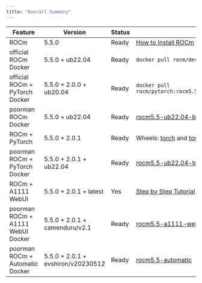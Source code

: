 ```yaml
---
title: "Overall Summary"
---
```


| Feature                           | Version                            | Status | Resource                                                                                                                                                                                                                                                                |
| --------------------------------- | ---------------------------------- | ------ | ----------------------------------------------------------------------------------------------------------------------------------------------------------------------------------------------------------------------------------------------------------------------- |
| ROCm                              | 5.5.0                              | Ready  | [How to Install ROCm](https://docs.amd.com/bundle/ROCm-Installation-Guide-v5.5/page/How_to_Install_ROCm.html)                                                                                                                                                           |
| official ROCm Docker              | 5.5.0 + ub22.04                    | Ready  | `docker pull rocm/dev-ubuntu-22.04:5.5-complete`                                                                                                                                                                                                                        |
| official ROCm + PyTorch Docker    | 5.5.0 + 2.0.0 + ub20.04            | Ready  | `docker pull rocm/pytorch:rocm5.5_ubuntu20.04_py3.8_pytorch_staging`                                                                                                                                                                                                    |
| poorman ROCm Docker               | 5.5.0 + ub22.04                    | Ready  | [rocm5.5-ub22.04-base](https://github.com/evshiron/rocm_lab/pkgs/container/rocm_lab/91582912?tag=rocm5.5-ub22.04-base)                                                                                                                                                  |
| ROCm + PyTorch                    | 5.5.0 + 2.0.1                      | Ready  | Wheels: [torch](https://pub-1cbfe09f357e4aa1a82dc7a43cc443ab.r2.dev/wheel/torch-2.0.1%2Bgitd0d0524-cp310-cp310-linux_x86_64.whl) and [torchvision](https://pub-1cbfe09f357e4aa1a82dc7a43cc443ab.r2.dev/wheel/torchvision-0.15.2%2B6770a25-cp310-cp310-linux_x86_64.whl) |
| poorman ROCm + PyTorch Docker     | 5.5.0 + 2.0.1 + ub22.04            | Ready  | [rocm5.5-ub22.04-torch2.0.1](https://github.com/evshiron/rocm_lab/pkgs/container/rocm_lab/91878617?tag=rocm5.5-ub22.04-torch2.0.1)                                                                                                                                      |
| ROCm + A1111 WebUI                | 5.5.0 + 2.0.1 + latest             | Yes    | [Step by Step Tutorial](https://evshiron.github.io/are-we-gfx1100-yet/post/a1111-webui/)                                                                                                                                                                                |
| poorman ROCm + A1111 WebUI Docker | 5.5.0 + 2.0.1 + camenduru/v2.1     | Ready  | [rocm5.5-a1111-webui](https://github.com/evshiron/rocm_lab/pkgs/container/rocm_lab/91995157?tag=rocm5.5-a1111-webui)                                                                                                                                                    |
| poorman ROCm + Automatic Docker   | 5.5.0 + 2.0.1 + evshiron/v20230512 | Ready  | [rocm5.5-automatic](https://github.com/evshiron/rocm_lab/pkgs/container/rocm_lab/92568064?tag=rocm5.5-automatic)                                                                                                                                                        |
